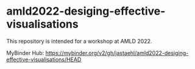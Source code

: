 # amld2022-desiging-effective-visualisations
This repository is intended for a workshop at AMLD 2022.

MyBinder Hub: https://mybinder.org/v2/gh/jastaehl/amld2022-desiging-effective-visualisations/HEAD
